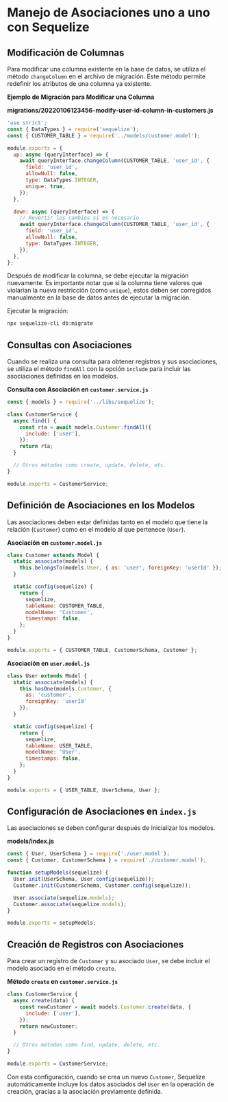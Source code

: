 # Manejo de Asociaciones uno a uno con Sequelize

## Modificación de Columnas

Para modificar una columna existente en la base de datos, se utiliza el método `changeColumn` en el archivo de migración. Este método permite redefinir los atributos de una columna ya existente.

**Ejemplo de Migración para Modificar una Columna**

**migrations/20220106123456-modify-user-id-column-in-customers.js**

```javascript
'use strict';
const { DataTypes } = require('sequelize');
const { CUSTOMER_TABLE } = require('../models/customer.model');

module.exports = {
  up: async (queryInterface) => {
    await queryInterface.changeColumn(CUSTOMER_TABLE, 'user_id', {
      field: 'user_id',
      allowNull: false,
      type: DataTypes.INTEGER,
      unique: true,
    });
  },

  down: async (queryInterface) => {
    // Revertir los cambios si es necesario
    await queryInterface.changeColumn(CUSTOMER_TABLE, 'user_id', {
      field: 'user_id',
      allowNull: false,
      type: DataTypes.INTEGER,
    });
  },
};
```

Después de modificar la columna, se debe ejecutar la migración nuevamente. Es importante notar que si la columna tiene valores que violarían la nueva restricción (como `unique`), estos deben ser corregidos manualmente en la base de datos antes de ejecutar la migración.

Ejecutar la migración:

```bash
npx sequelize-cli db:migrate
```

## Consultas con Asociaciones

Cuando se realiza una consulta para obtener registros y sus asociaciones, se utiliza el método `findAll` con la opción `include` para incluir las asociaciones definidas en los modelos.

**Consulta con Asociación en `customer.service.js`**

```javascript
const { models } = require('../libs/sequelize');

class CustomerService {
  async find() {
    const rta = await models.Customer.findAll({
      include: ['user'],
    });
    return rta;
  }

  // Otros métodos como create, update, delete, etc.
}

module.exports = CustomerService;
```

## Definición de Asociaciones en los Modelos

Las asociaciones deben estar definidas tanto en el modelo que tiene la relación (`Customer`) como en el modelo al que pertenece (`User`).

**Asociación en `customer.model.js`**

```javascript
class Customer extends Model {
  static associate(models) {
    this.belongsTo(models.User, { as: 'user', foreignKey: 'userId' });
  }

  static config(sequelize) {
    return {
      sequelize,
      tableName: CUSTOMER_TABLE,
      modelName: 'Customer',
      timestamps: false,
    };
  }
}

module.exports = { CUSTOMER_TABLE, CustomerSchema, Customer };
```

**Asociación en `user.model.js`**

```javascript
class User extends Model {
  static associate(models) {
    this.hasOne(models.Customer, {
      as: 'customer',
      foreignKey: 'userId'
    });
  }

  static config(sequelize) {
    return {
      sequelize,
      tableName: USER_TABLE,
      modelName: 'User',
      timestamps: false,
    };
  }
}

module.exports = { USER_TABLE, UserSchema, User };
```

## Configuración de Asociaciones en `index.js`

Las asociaciones se deben configurar después de inicializar los modelos.

**models/index.js**

```javascript
const { User, UserSchema } = require('./user.model');
const { Customer, CustomerSchema } = require('./customer.model');

function setupModels(sequelize) {
  User.init(UserSchema, User.config(sequelize));
  Customer.init(CustomerSchema, Customer.config(sequelize));

  User.associate(sequelize.models);
  Customer.associate(sequelize.models);
}

module.exports = setupModels;
```

## Creación de Registros con Asociaciones

Para crear un registro de `Customer` y su asociado `User`, se debe incluir el modelo asociado en el método `create`.

**Método `create` en `customer.service.js`**

```javascript
class CustomerService {
  async create(data) {
    const newCustomer = await models.Customer.create(data, {
      include: ['user'],
    });
    return newCustomer;
  }

  // Otros métodos como find, update, delete, etc.
}

module.exports = CustomerService;
```

Con esta configuración, cuando se crea un nuevo `Customer`, Sequelize automáticamente incluye los datos asociados del `User` en la operación de creación, gracias a la asociación previamente definida.